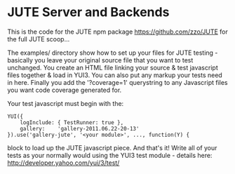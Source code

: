 JUTE Server and Backends
========================

This is the code for the JUTE npm package https://github.com/zzo/JUTE for the full JUTE scoop...

The examples/ directory show how to set up your files for JUTE testing - basically you leave your original source file that you want to test unchanged.  You create an HTML file linking your source & test javascript files together & load in YUI3.  You can also put any markup your tests need in here.  Finally you add the '?coverage=1' querystring to any Javascript files you want code coverage generated for.

Your test javascript must begin with the:

    YUI({
        logInclude: { TestRunner: true },
        gallery:    'gallery-2011.06.22-20-13'
    }).use('gallery-jute', '<your module>', ..., function(Y) {

block to load up the JUTE javascript piece.  And that's it!  Write all of your tests as your normally would using the YUI3 test module - details here: http://developer.yahoo.com/yui/3/test/

